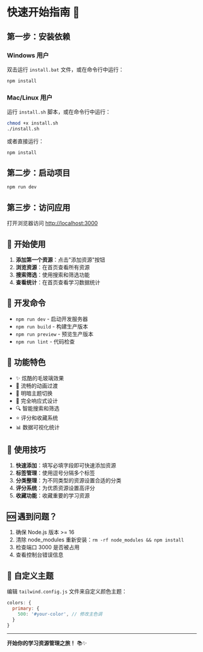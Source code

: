 # 快速开始指南 🚀

## 第一步：安装依赖

### Windows 用户
双击运行 `install.bat` 文件，或在命令行中运行：
```bash
npm install
```

### Mac/Linux 用户
运行 `install.sh` 脚本，或在命令行中运行：
```bash
chmod +x install.sh
./install.sh
```

或者直接运行：
```bash
npm install
```

## 第二步：启动项目

```bash
npm run dev
```

## 第三步：访问应用

打开浏览器访问 [http://localhost:3000](http://localhost:3000)

## 🎉 开始使用

1. **添加第一个资源**：点击"添加资源"按钮
2. **浏览资源**：在首页查看所有资源
3. **搜索筛选**：使用搜索和筛选功能
4. **查看统计**：在首页查看学习数据统计

## 🔧 开发命令

- `npm run dev` - 启动开发服务器
- `npm run build` - 构建生产版本
- `npm run preview` - 预览生产版本
- `npm run lint` - 代码检查

## 📱 功能特色

- ✨ 炫酷的毛玻璃效果
- 🎨 流畅的动画过渡
- 🌙 明暗主题切换
- 📱 完全响应式设计
- 🔍 智能搜索和筛选
- ⭐ 评分和收藏系统
- 📊 数据可视化统计

## 🎯 使用技巧

1. **快速添加**：填写必填字段即可快速添加资源
2. **标签管理**：使用逗号分隔多个标签
3. **分类整理**：为不同类型的资源设置合适的分类
4. **评分系统**：为优质资源设置高评分
5. **收藏功能**：收藏重要的学习资源

## 🆘 遇到问题？

1. 确保 Node.js 版本 >= 16
2. 清除 node_modules 重新安装：`rm -rf node_modules && npm install`
3. 检查端口 3000 是否被占用
4. 查看控制台错误信息

## 🎨 自定义主题

编辑 `tailwind.config.js` 文件来自定义颜色主题：

```javascript
colors: {
  primary: {
    500: '#your-color', // 修改主色调
  }
}
```

---

**开始你的学习资源管理之旅！** 📚✨
